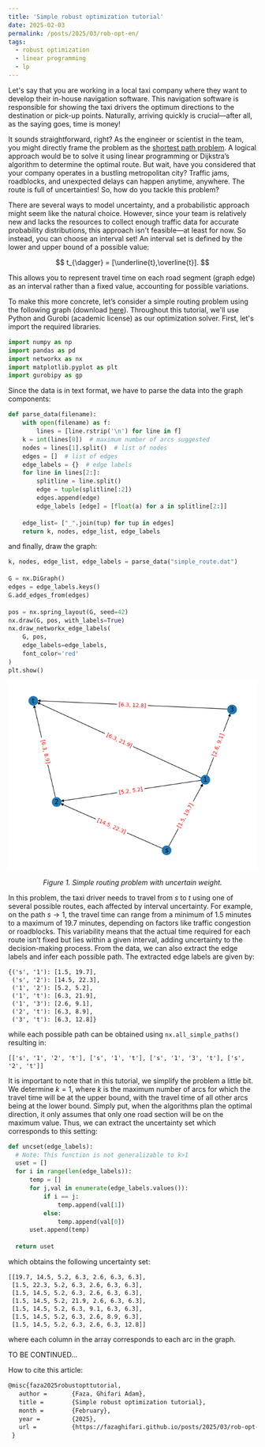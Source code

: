 ```yaml
---
title: 'Simple robust optimization tutorial'
date: 2025-02-03
permalink: /posts/2025/03/rob-opt-en/
tags:
  - robust optimization
  - linear programming
  - lp
---
```


Let's say that you are working in a local taxi company where they want to develop their in-house navigation software. This navigation software is responsible for showing the taxi drivers the optimum directions to the destination or pick-up points. Naturally, arriving quickly is crucial—after all, as the saying goes, time is money!

It sounds straightforward, right? As the engineer or scientist in the team, you might directly frame the problem as the [shortest path problem](https://en.wikipedia.org/wiki/Shortest_path_problem). A logical approach would be to solve it using linear programming or Dijkstra’s algorithm to determine the optimal route. But wait, have you considered that your company operates in a bustling metropolitan city? Traffic jams, roadblocks, and unexpected delays can happen anytime, anywhere. The route is full of uncertainties! So, how do you tackle this problem?

There are several ways to model uncertainty, and a probabilistic approach might seem like the natural choice. However, since your team is relatively new and lacks the resources to collect enough traffic data for accurate probability distributions, this approach isn't feasible—at least for now. So instead, you can choose an interval set! An interval set is defined by the lower and upper bound of a possible value:

$$
t_{\dagger} = [\underline{t},\overline{t}].
$$

This allows you to represent travel time on each road segment (graph edge) as an interval rather than a fixed value, accounting for possible variations. 

To make this more concrete, let’s consider a simple routing problem using the following graph (download [here](https://drive.google.com/file/d/1n6yxpwlt8EiIsPzBVQREe0_wQr1mue_y/view?usp=sharing)). Throughout this tutorial, we'll use Python and Gurobi (academic license) as our optimization solver. First, let's import the required libraries.

```python
import numpy as np
import pandas as pd
import networkx as nx
import matplotlib.pyplot as plt
import gurobipy as gp
```
Since the data is in text format, we have to parse the data into the graph components:
```python
def parse_data(filename):
    with open(filename) as f:
        lines = [line.rstrip('\n') for line in f]
    k = int(lines[0])  # maximum number of arcs suggested
    nodes = lines[1].split()  # list of nodes
    edges = []  # list of edges
    edge_labels = {}  # edge labels
    for line in lines[2:]:
        splitline = line.split()
        edge = tuple(splitline[:2])
        edges.append(edge)
        edge_labels [edge] = [float(a) for a in splitline[2:]]
    
    edge_list= ["_".join(tup) for tup in edges]
    return k, nodes, edge_list, edge_labels
```
and finally, draw the graph:
```python
k, nodes, edge_list, edge_labels = parse_data("simple_route.dat")

G = nx.DiGraph()
edges = edge_labels.keys()
G.add_edges_from(edges)

pos = nx.spring_layout(G, seed=42)
nx.draw(G, pos, with_labels=True)
nx.draw_networkx_edge_labels(
    G, pos,
    edge_labels=edge_labels,
    font_color='red'
)
plt.show()
```
<p align="center">
  <img width="550" src='/images/rob_opt/simple_route.png' class="center">
</p>
<p align="center">
  <em>Figure 1. Simple routing problem with uncertain weight.</em>
</p>

In this problem, the taxi driver needs to travel from $s$ to $t$ using one of several possible routes, each affected by interval uncertainty. For example, on the path $s \rightarrow 1$, the travel time can range from a minimum of 1.5 minutes to a maximum of 19.7 minutes, depending on factors like traffic congestion or roadblocks. This variability means that the actual time required for each route isn’t fixed but lies within a given interval, adding uncertainty to the decision-making process. From the data, we can also extract the edge labels and infer each possible path. The extracted edge labels are given by:
```
{('s', '1'): [1.5, 19.7],
 ('s', '2'): [14.5, 22.3],
 ('1', '2'): [5.2, 5.2],
 ('1', 't'): [6.3, 21.9],
 ('1', '3'): [2.6, 9.1],
 ('2', 't'): [6.3, 8.9],
 ('3', 't'): [6.3, 12.8]}
```
while each possible path can be obtained using `nx.all_simple_paths()` resulting in:
```
[['s', '1', '2', 't'], ['s', '1', 't'], ['s', '1', '3', 't'], ['s', '2', 't']]
```

It is important to note that in this tutorial, we simplify the problem a little bit. We determine $k=1$, where $k$ is the maximum number of arcs for which the travel time will be at the upper bound, with the travel time of all other arcs being at the lower bound. Simply put, when the algorithms plan the optimal direction, it only assumes that only one road section will be on the maximum value. Thus, we can extract the uncertainty set which corresponds to this setting:
```python
def uncset(edge_labels):
  # Note: This function is not generalizable to k>1
  uset = []
  for i in range(len(edge_labels)):
      temp = []
      for j,val in enumerate(edge_labels.values()):
          if i == j:
              temp.append(val[1])
          else:
              temp.append(val[0])
      uset.append(temp)
  
  return uset
```
which obtains the following uncertainty set:
```
[[19.7, 14.5, 5.2, 6.3, 2.6, 6.3, 6.3],
 [1.5, 22.3, 5.2, 6.3, 2.6, 6.3, 6.3],
 [1.5, 14.5, 5.2, 6.3, 2.6, 6.3, 6.3],
 [1.5, 14.5, 5.2, 21.9, 2.6, 6.3, 6.3],
 [1.5, 14.5, 5.2, 6.3, 9.1, 6.3, 6.3],
 [1.5, 14.5, 5.2, 6.3, 2.6, 8.9, 6.3],
 [1.5, 14.5, 5.2, 6.3, 2.6, 6.3, 12.8]]
```
where each column in the array corresponds to each arc in the graph.


TO BE CONTINUED...

How to cite this article:
```latex
@misc{faza2025robustopttutorial,
   author =       {Faza, Ghifari Adam},
   title =        {Simple robust optimization tutorial},
   month =        {February},
   year =         {2025},
   url =          {https://fazaghifari.github.io/posts/2025/03/rob-opt-en/},
 }
```
